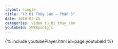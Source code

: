 ```yaml
---
layout: single
title: "Từ Bi Thủy Sám – Phần 5"
date: 2018-02-25
categories: video tu_bi_thuy_sam
youtubeId: xWZKpcn1gjc
---
```


{% include youtubePlayer.html id=page.youtubeId %}